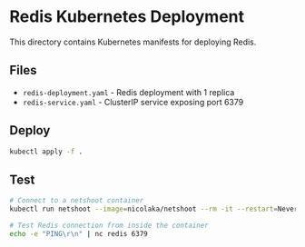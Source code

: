 # Redis Kubernetes Deployment

This directory contains Kubernetes manifests for deploying Redis.

## Files
- `redis-deployment.yaml` - Redis deployment with 1 replica
- `redis-service.yaml` - ClusterIP service exposing port 6379

## Deploy
```bash
kubectl apply -f .
```

## Test
```bash
# Connect to a netshoot container
kubectl run netshoot --image=nicolaka/netshoot --rm -it --restart=Never -- /bin/bash

# Test Redis connection from inside the container
echo -e "PING\r\n" | nc redis 6379
```